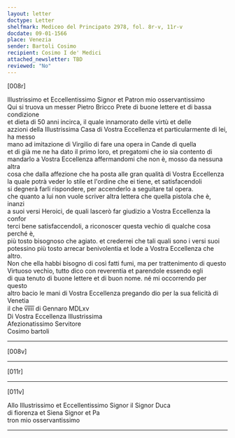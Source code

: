 ```yaml
---
layout: letter
doctype: Letter
shelfmark: Mediceo del Principato 2978, fol. 8r-v, 11r-v
docdate: 09-01-1566
place: Venezia
sender: Bartoli Cosimo
recipient: Cosimo I de' Medici
attached_newsletter: TBD
reviewed: "No"
---
```


[008r]  
  
  
Illustrissimo et Eccellentissimo Signor et Patron mio osservantissimo  
Qui si truova un messer Pietro Bricco Prete di buone lettere et di bassa condizione  
et dieta di 50 anni incirca, il quale innamorato delle virtù et delle  
azzioni della Illustrissima Casa di Vostra Eccellenza et particularmente di lei, ha messo  
mano ad imitazione di Virgilio di fare una opera in Cande di quella  
et di già me ne ha dato il primo loro, et pregatomi che io sia contento di  
mandarlo a Vostra Eccellenza affermandomi che non è, mosso da nessuna altra  
cosa che dalla affezione che ha posta alle gran qualità di Vostra Eccellenza  
la quale potrà veder lo stile et l'ordine che ei tiene, et satisfacendoli  
si degnerà farli rispondere, per accenderlo a seguitare tal opera.  
che quanto a lui non vuole scriver altra lettera che quella pistola che è, inanzi  
a suoi versi Heroici, de quali lascerò far giudizio a Vostra Eccellenza la confor  
terci bene satisfaccendoli, a riconoscer questa vechio di qualche cosa perché è,  
più tosto bisognoso che agiato. et crederrei che tali quali sono i versi suoi  
potessino più tosto arrecar benivolentia et lode a Vostra Eccellenza che altro.  
Non che ella habbi bisogno di così fatti fumi, ma per trattenimento di questo  
Virtuoso vechio, tutto dico con reverentia et parendole essendo egli  
di qua tenuto di buone lettere et di buon nome. né mi occorrendo per questo  
altro bacio le mani di Vostra Eccellenza pregando dio per la sua felicità di Venetia  
il che v̅i̅i̅i̅i̅ di Gennaro MDLxv  
Di Vostra Eccellenza Illustrissima  
Afezionatissimo Servitore  
Cosimo bartoli  
  
---  

[008v]  
  
  
  
---  

[011r]  
  
  
  
---  

[011v]  
  
  
Allo Illustrissimo et Eccellentissimo Signor il Signor Duca  
di fiorenza et Siena Signor et Pa  
tron mio osservantissimo  
  
---  

